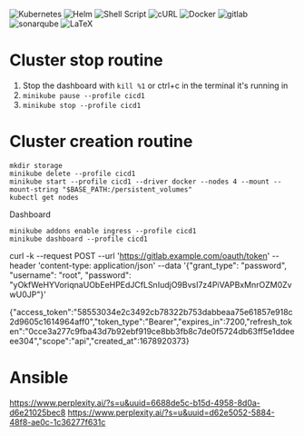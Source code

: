 ![Kubernetes](https://img.shields.io/badge/kubernetes-%23326ce5.svg?style=for-the-badge&logo=kubernetes&logoColor=white)
![Helm](https://img.shields.io/badge/Helm-0F1689.svg?style=for-the-badge&logo=Helm&logoColor=white)
![Shell Script](https://img.shields.io/badge/shell_script-%23121011.svg?style=for-the-badge&logo=gnu-bash&logoColor=white)
![cURL](https://img.shields.io/badge/curl-073551.svg?style=for-the-badge&logo=curl&logoColor=white)
![Docker](https://img.shields.io/badge/docker-%230db7ed.svg?style=for-the-badge&logo=docker&logoColor=white)
![gitlab](https://img.shields.io/badge/GitLab-FC6D26.svg?style=for-the-badge&logo=GitLab&logoColor=white)
![sonarqube](https://img.shields.io/badge/SonarQube-4E9BCD.svg?style=for-the-badge&logo=SonarQube&logoColor=white)
![LaTeX](https://img.shields.io/badge/latex-%23008080.svg?style=for-the-badge&logo=latex&logoColor=white)


# Cluster stop routine
1. Stop the dashboard with `kill %1` or ctrl+c in the terminal it's running in
2. `minikube pause --profile cicd1`
3. `minikube stop --profile cicd1`

# Cluster creation routine
```
mkdir storage
minikube delete --profile cicd1
minikube start --profile cicd1 --driver docker --nodes 4 --mount --mount-string "$BASE_PATH:/persistent_volumes"
kubectl get nodes
```

Dashboard
```
minikube addons enable ingress --profile cicd1
minikube dashboard --profile cicd1
```


curl -k --request POST --url 'https://gitlab.example.com/oauth/token' --header 'content-type: application/json' --data '{"grant_type": "password", "username": "root", "password": "yOkfWeHYVoriqnaUObEeHPEdJCfLSnIudjO9BvsI7z4PiVAPBxMnrOZM0ZvwU0JP"}'

{"access_token":"58553034e2c3492cb78322b753dabbeaa75e61857e918c2d9605c1614964aff0","token_type":"Bearer","expires_in":7200,"refresh_token":"0cce3a277c9fba43d7b92ebf919ce8bb3fb8c7de0f5724db63ff5e1ddeeee304","scope":"api","created_at":1678920373}



# Ansible
https://www.perplexity.ai/?s=u&uuid=6688de5c-b15d-4958-8d0a-d6e21025bec8
https://www.perplexity.ai/?s=u&uuid=d62e5052-5884-48f8-ae0c-1c36277f631c